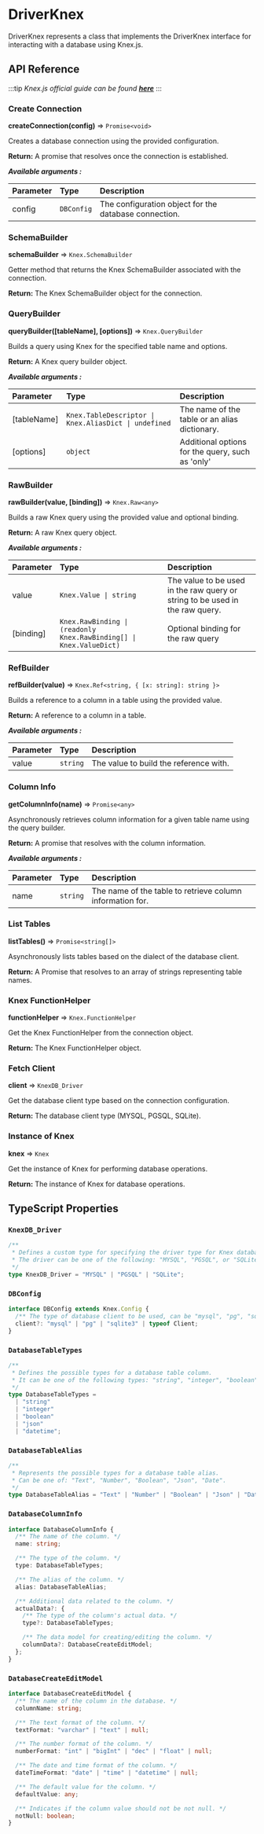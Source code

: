# DriverKnex

DriverKnex represents a class that implements the DriverKnex interface for interacting with a database using Knex.js.

## API Reference

:::tip
_Knex.js official guide can be found **[here](https://knexjs.org/guide/)**_
:::

### Create Connection

**createConnection(config)** ⇒ `Promise<void>`

Creates a database connection using the provided configuration.

**Return:** A promise that resolves once the connection is established.

**_Available arguments :_**

| Parameter | Type       | Description                                           |
| :-------- | :--------- | :---------------------------------------------------- |
| config    | `DBConfig` | The configuration object for the database connection. |

### SchemaBuilder

**schemaBuilder** ⇒ `Knex.SchemaBuilder`

Getter method that returns the Knex SchemaBuilder associated with the connection.

**Return:** The Knex SchemaBuilder object for the connection.

### QueryBuilder

**queryBuilder([tableName], [options])** ⇒ `Knex.QueryBuilder`

Builds a query using Knex for the specified table name and options.

**Return:** A Knex query builder object.

**_Available arguments :_**

| Parameter   | Type                                                  | Description                                      |
| :---------- | :---------------------------------------------------- | :----------------------------------------------- |
| [tableName] | `Knex.TableDescriptor \| Knex.AliasDict \| undefined` | The name of the table or an alias dictionary.    |
| [options]   | `object`                                              | Additional options for the query, such as 'only' |

### RawBuilder

**rawBuilder(value, [binding])** ⇒ `Knex.Raw<any>`

Builds a raw Knex query using the provided value and optional binding.

**Return:** A raw Knex query object.

**_Available arguments :_**

| Parameter | Type                                                                | Description                                                                  |
| :-------- | :------------------------------------------------------------------ | :--------------------------------------------------------------------------- |
| value     | `Knex.Value \| string`                                              | The value to be used in the raw query or string to be used in the raw query. |
| [binding] | `Knex.RawBinding \| (readonly Knex.RawBinding[] \| Knex.ValueDict)` | Optional binding for the raw query                                           |

### RefBuilder

**refBuilder(value)** ⇒ `Knex.Ref<string, { [x: string]: string }>`

Builds a reference to a column in a table using the provided value.

**Return:** A reference to a column in a table.

**_Available arguments :_**

| Parameter | Type     | Description                            |
| :-------- | :------- | :------------------------------------- |
| value     | `string` | The value to build the reference with. |

### Column Info

**getColumnInfo(name)** ⇒ `Promise<any>`

Asynchronously retrieves column information for a given table name using the query builder.

**Return:** A promise that resolves with the column information.

**_Available arguments :_**

| Parameter | Type     | Description                                               |
| :-------- | :------- | :-------------------------------------------------------- |
| name      | `string` | The name of the table to retrieve column information for. |

### List Tables

**listTables()** ⇒ `Promise<string[]>`

Asynchronously lists tables based on the dialect of the database client.

**Return:** A Promise that resolves to an array of strings representing table names.

### Knex FunctionHelper

**functionHelper** ⇒ `Knex.FunctionHelper`

Get the Knex FunctionHelper from the connection object.

**Return:** The Knex FunctionHelper object.

### Fetch Client

**client** ⇒ `KnexDB_Driver`

Get the database client type based on the connection configuration.

**Return:** The database client type (MYSQL, PGSQL, SQLite).

### Instance of Knex

**knex** ⇒ `Knex`

Get the instance of Knex for performing database operations.

**Return:** The instance of Knex for database operations.

## TypeScript Properties

### `KnexDB_Driver`

```ts
/**
 * Defines a custom type for specifying the driver type for Knex database connections.
 * The driver can be one of the following: "MYSQL", "PGSQL", or "SQLite".
 */
type KnexDB_Driver = "MYSQL" | "PGSQL" | "SQLite";
```

### `DBConfig`

```ts
interface DBConfig extends Knex.Config {
  /** The type of database client to be used, can be "mysql", "pg", "sqlite3", or a custom client type. */
  client?: "mysql" | "pg" | "sqlite3" | typeof Client;
}
```

### `DatabaseTableTypes`

```ts
/**
 * Defines the possible types for a database table column.
 * It can be one of the following types: "string", "integer", "boolean", "json", "datetime".
 */
type DatabaseTableTypes =
  | "string"
  | "integer"
  | "boolean"
  | "json"
  | "datetime";
```

### `DatabaseTableAlias`

```ts
/**
 * Represents the possible types for a database table alias.
 * Can be one of: "Text", "Number", "Boolean", "Json", "Date".
 */
type DatabaseTableAlias = "Text" | "Number" | "Boolean" | "Json" | "Date";
```

### `DatabaseColumnInfo`

```ts
interface DatabaseColumnInfo {
  /** The name of the column. */
  name: string;

  /** The type of the column. */
  type: DatabaseTableTypes;

  /** The alias of the column. */
  alias: DatabaseTableAlias;

  /** Additional data related to the column. */
  actualData?: {
    /** The type of the column's actual data. */
    type?: DatabaseTableTypes;

    /** The data model for creating/editing the column. */
    columnData?: DatabaseCreateEditModel;
  };
}
```

### `DatabaseCreateEditModel`

```ts
interface DatabaseCreateEditModel {
  /** The name of the column in the database. */
  columnName: string;

  /** The text format of the column. */
  textFormat: "varchar" | "text" | null;

  /** The number format of the column. */
  numberFormat: "int" | "bigInt" | "dec" | "float" | null;

  /** The date and time format of the column. */
  dateTimeFormat: "date" | "time" | "datetime" | null;

  /** The default value for the column. */
  defaultValue: any;

  /** Indicates if the column value should not be not null. */
  notNull: boolean;
}
```
